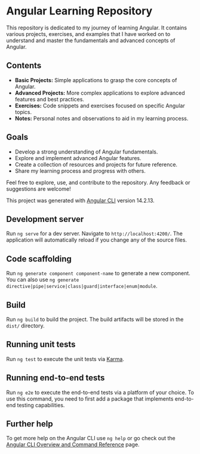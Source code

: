 # Angular Learning Repository

This repository is dedicated to my journey of learning Angular. It contains various projects, exercises, and examples that I have worked on to understand and master the fundamentals and advanced concepts of Angular.

## Contents

- **Basic Projects:** Simple applications to grasp the core concepts of Angular.
- **Advanced Projects:** More complex applications to explore advanced features and best practices.
- **Exercises:** Code snippets and exercises focused on specific Angular topics.
- **Notes:** Personal notes and observations to aid in my learning process.

## Goals

- Develop a strong understanding of Angular fundamentals.
- Explore and implement advanced Angular features.
- Create a collection of resources and projects for future reference.
- Share my learning process and progress with others.

Feel free to explore, use, and contribute to the repository. Any feedback or suggestions are welcome!


This project was generated with [Angular CLI](https://github.com/angular/angular-cli) version 14.2.13.

## Development server

Run `ng serve` for a dev server. Navigate to `http://localhost:4200/`. The application will automatically reload if you change any of the source files.

## Code scaffolding

Run `ng generate component component-name` to generate a new component. You can also use `ng generate directive|pipe|service|class|guard|interface|enum|module`.

## Build

Run `ng build` to build the project. The build artifacts will be stored in the `dist/` directory.

## Running unit tests

Run `ng test` to execute the unit tests via [Karma](https://karma-runner.github.io).

## Running end-to-end tests

Run `ng e2e` to execute the end-to-end tests via a platform of your choice. To use this command, you need to first add a package that implements end-to-end testing capabilities.

## Further help

To get more help on the Angular CLI use `ng help` or go check out the [Angular CLI Overview and Command Reference](https://angular.io/cli) page.
